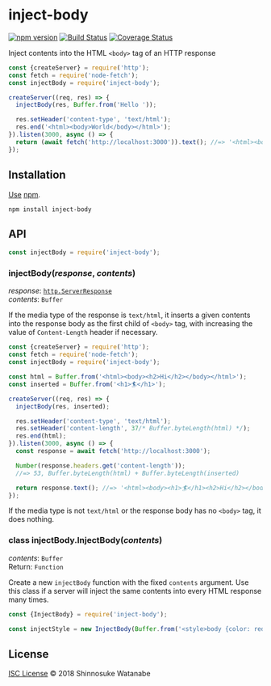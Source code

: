 # inject-body

[![npm version](https://img.shields.io/npm/v/inject-body.svg)](https://www.npmjs.com/package/inject-body)
[![Build Status](https://travis-ci.com/shinnn/inject-body.svg?branch=master)](https://travis-ci.com/shinnn/inject-body)
[![Coverage Status](https://img.shields.io/coveralls/shinnn/inject-body.svg)](https://coveralls.io/github/shinnn/inject-body?branch=master)

Inject contents into the HTML `<body>` tag of an HTTP response

```javascript
const {createServer} = require('http');
const fetch = require('node-fetch');
const injectBody = require('inject-body');

createServer((req, res) => {
  injectBody(res, Buffer.from('Hello '));

  res.setHeader('content-type', 'text/html');
  res.end('<html><body>World</body></html>');
}).listen(3000, async () => {
  return (await fetch('http://localhost:3000')).text(); //=> '<html><body>Hello, World</body></html>'
});
```

## Installation

[Use](https://docs.npmjs.com/cli/install) [npm](https://docs.npmjs.com/getting-started/what-is-npm).

```
npm install inject-body
```

## API

```javascript
const injectBody = require('inject-body');
```

### injectBody(*response*, *contents*)

*response*: [`http.ServerResponse`](https://nodejs.org/api/http.html#http_class_http_serverresponse)  
*contents*: `Buffer`

If the media type of the response is `text/html`, it inserts a given contents into the response body as the first child of `<body>` tag, with increasing the value of `Content-Length` header if necessary.

```javascript
const {createServer} = require('http');
const fetch = require('node-fetch');
const injectBody = require('inject-body');

const html = Buffer.from('<html><body><h2>Hi</h2></body></html>');
const inserted = Buffer.from('<h1>🏄‍</h1>');

createServer((req, res) => {
  injectBody(res, inserted);

  res.setHeader('content-type', 'text/html');
  res.setHeader('content-length', 37/* Buffer.byteLength(html) */);
  res.end(html);
}).listen(3000, async () => {
  const response = await fetch('http://localhost:3000');

  Number(response.headers.get('content-length'));
  //=> 53, Buffer.byteLength(html) + Buffer.byteLength(inserted)

  return response.text(); //=> '<html><body><h1>🏄‍</h1><h2>Hi</h2></body></html>'
});
```

If the media type is not `text/html` or the response body has no `<body>` tag, it does nothing.

### class injectBody.InjectBody(*contents*)

*contents*: `Buffer`  
Return: `Function`

Create a new `injectBody` function with the fixed `contents` argument. Use this class if a server will inject the same contents into every HTML response many times.

```javascript
const {InjectBody} = require('inject-body');

const injectStyle = new InjectBody(Buffer.from('<style>body {color: red}</style>'));
```

## License

[ISC License](./LICENSE) © 2018 Shinnosuke Watanabe
